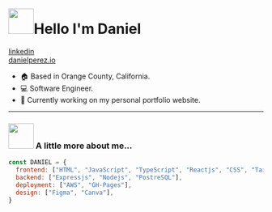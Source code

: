 <h1 align="left" id="macropower-title"><img src="https://media.giphy.com/media/xUA7b5PIAKwmSZiTxC/giphy.gif" width="50">Hello I'm Daniel</h1>
<p align="left">
  <a href="https://linkedin.com/in/daniel-f-perez" align="left">
   linkedin
  </a>  
  <br>
  <a href="https://www.danielperez.io">danielperez.io</a>
</p>


- :house: Based in Orange County, California.
- :computer: Software Engineer.
- :dart: Currently working on my personal portfolio website.
---

### <img src="https://media.giphy.com/media/BmzqC8YEtarJK/giphy.gif" width="50"> A little more about me...


 



```JavaScript
const DANIEL = {
  frontend: ["HTML", "JavaScript", "TypeScript", "Reactjs", "CSS", "Tailwind"],
  backend: ["Expressjs", "Nodejs", "PostreSQL"],
  deployment: ["AWS", "GH-Pages"],
  design: ["Figma", "Canva"],
}
```
